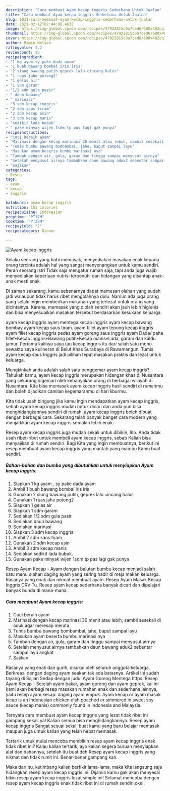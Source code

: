 ```yaml
---
description: "Cara membuat Ayam kecap inggris Sederhana Untuk Jualan"
title: "Cara membuat Ayam kecap inggris Sederhana Untuk Jualan"
slug: 1031-cara-membuat-ayam-kecap-inggris-sederhana-untuk-jualan
date: 2021-02-12T02:44:08.463Z
image: https://img-global.cpcdn.com/recipes/47922815c0a7ced6/680x482cq70/ayam-kecap-inggris-foto-resep-utama.jpg
thumbnail: https://img-global.cpcdn.com/recipes/47922815c0a7ced6/680x482cq70/ayam-kecap-inggris-foto-resep-utama.jpg
cover: https://img-global.cpcdn.com/recipes/47922815c0a7ced6/680x482cq70/ayam-kecap-inggris-foto-resep-utama.jpg
author: Mamie Nelson
ratingvalue: 3.2
reviewcount: 15
recipeingredient:
- "1 kg ayam sy pake dada ayam"
- "1 buah bawang bombai iris iris"
- "2 siung bawang putih geprek lalu cincang halus"
- "1 ruas jahe potong2"
- "1 gelas air"
- "1 sdm garam"
- "1/2 sdm gula pasir"
- " daun bawang"
- " marinasi"
- "3 sdm kecap inggris"
- "2 sdm saos tiram"
- "2 sdm kecap asin"
- "3 sdm kecap manis"
- "sedikit lada bubuk"
- " pake minyak wijen 1sdm tp pas lagi gak punya"
recipeinstructions:
- "Cuci beraih ayam"
- "Marinasi dengan kecap marinasi 30 menit atau lebih, sambil sesekali di aduk agar meresap merata"
- "Tumis bumbu bawang bombambai, jahe, baput sampai layu"
- "Masukan ayam beserta bumbu marinasi nya"
- "Tambah dengan air, gula, garam dan tinggu sampai menyusut airnya"
- "Setelah menyusut airnya tambahkan daun bawang aduk2 sebentar sampai layu angkat"
- "Sajikan"
categories:
- Resep
tags:
- ayam
- kecap
- inggris

katakunci: ayam kecap inggris 
nutrition: 151 calories
recipecuisine: Indonesian
preptime: "PT17M"
cooktime: "PT37M"
recipeyield: "2"
recipecategory: Dinner

---
```



![Ayam kecap inggris](https://img-global.cpcdn.com/recipes/47922815c0a7ced6/680x482cq70/ayam-kecap-inggris-foto-resep-utama.jpg)

Selaku seorang yang hobi memasak, menyediakan masakan enak kepada orang tercinta adalah hal yang sangat menyenangkan untuk kamu sendiri. Peran seorang istri Tidak saja mengatur rumah saja, tapi anda juga wajib menyediakan keperluan nutrisi terpenuhi dan hidangan yang disantap anak-anak mesti enak.

Di zaman  sekarang, kamu sebenarnya dapat memesan olahan yang sudah jadi walaupun tidak harus ribet mengolahnya dulu. Namun ada juga orang yang selalu ingin memberikan makanan yang terlezat untuk orang yang dicintainya. Karena, memasak yang diolah sendiri akan jauh lebih higienis dan bisa menyesuaikan masakan tersebut berdasarkan kesukaan keluarga. 

ayam kecap inggris ayam mentega kecap inggris ayam kecap bawang bombay ayam kecap saus tiram. ayam fillet ayam tepung kecap inggris ayam fillet kecap inggris pedas ayam goreng saus inggris ayam Dada/ paha fillet•Kecap inggris•Bawang putih•Kecap manis•Lada, garam dan kaldu jamur. Pertama kalinya saya tau kecap inggris itu dari salah satu menu sewaktu saya kulineran di Belut Khas Surabaya di Rawamangun. Tumis ayam kecap saus Inggris jadi pilihan tepat masakan praktis dan lezat untuk keluarga.

Mungkinkah anda adalah salah satu penggemar ayam kecap inggris?. Tahukah kamu, ayam kecap inggris merupakan hidangan khas di Nusantara yang sekarang digemari oleh kebanyakan orang di berbagai wilayah di Nusantara. Kita bisa memasak ayam kecap inggris hasil sendiri di rumahmu dan boleh dijadikan camilan kegemaranmu di hari liburmu.

Kita tidak usah bingung jika kamu ingin mendapatkan ayam kecap inggris, sebab ayam kecap inggris mudah untuk dicari dan anda pun bisa menghidangkannya sendiri di rumah. ayam kecap inggris boleh dibuat dengan berbagai cara. Sekarang telah banyak banget cara modern yang menjadikan ayam kecap inggris semakin lebih enak.

Resep ayam kecap inggris juga mudah sekali untuk dibikin, lho. Anda tidak usah ribet-ribet untuk membeli ayam kecap inggris, sebab Kalian bisa menyajikan di rumah sendiri. Bagi Kita yang ingin membuatnya, berikut ini resep membuat ayam kecap inggris yang mantab yang mampu Kamu buat sendiri.

<!--inarticleads1-->

##### Bahan-bahan dan bumbu yang dibutuhkan untuk menyiapkan Ayam kecap inggris:

1. Siapkan 1 kg ayam.. sy pake dada ayam
1. Ambil 1 buah bawang bombai iris iris
1. Gunakan 2 siung bawang putih, geprek lalu cincang halus
1. Gunakan 1 ruas jahe potong2
1. Siapkan 1 gelas air
1. Siapkan 1 sdm garam
1. Sediakan 1/2 sdm gula pasir
1. Sediakan  daun bawang
1. Sediakan  marinasi
1. Siapkan 3 sdm kecap inggris
1. Ambil 2 sdm saos tiram
1. Gunakan 2 sdm kecap asin
1. Ambil 3 sdm kecap manis
1. Sediakan sedikit lada bubuk.
1. Gunakan  pake minyak wijen 1sdm tp pas lagi gak punya


Resep Ayam Kecap - Ayam dengan balutan bumbu kecap menjadi salah satu menu olahan daging ayam yang sering hadir di meja makan keluarga. Rasanya yang enak dan nikmat membuat ayam. Resep Ayam Masak Kecap Inggris CRV Tu. Resep ayam kecap sederhana banyak dicari dan dipelajari banyak bunda di mana-mana. 

<!--inarticleads2-->

##### Cara membuat Ayam kecap inggris:

1. Cuci beraih ayam
1. Marinasi dengan kecap marinasi 30 menit atau lebih, sambil sesekali di aduk agar meresap merata
1. Tumis bumbu bawang bombambai, jahe, baput sampai layu
1. Masukan ayam beserta bumbu marinasi nya
1. Tambah dengan air, gula, garam dan tinggu sampai menyusut airnya
1. Setelah menyusut airnya tambahkan daun bawang aduk2 sebentar sampai layu angkat
1. Sajikan


Rasanya yang enak dan gurih, disukai oleh seluruh anggota keluarga. Berkreasi dengan daging ayam seakan tak ada batasnya. Artikel ini sudah tayang di Sajian Sedap dengan judul Ayam Goreng Mentega https. Resep Ayam Kecap - Setelah ayam bakar, ayam goreng dan ayam geprek, kai ini kami akan berbagi resep masakan rumahan enak dan sederhana lainnya, yaitu resep ayam kecap: daging ayam empuk. Ayam kecap or ayam masak kicap is an Indonesian chicken dish poached or simmered in sweet soy sauce (kecap manis) commonly found in Indonesia and Malaysia. 

Ternyata cara membuat ayam kecap inggris yang lezat tidak ribet ini gampang sekali ya! Kalian semua bisa menghidangkannya. Resep ayam kecap inggris Sangat sesuai sekali buat kamu yang baru belajar memasak maupun juga untuk kalian yang telah hebat memasak.

Tertarik untuk mulai mencoba membikin resep ayam kecap inggris enak tidak ribet ini? Kalau kalian tertarik, ayo kalian segera buruan menyiapkan alat dan bahannya, setelah itu buat deh Resep ayam kecap inggris yang nikmat dan tidak rumit ini. Benar-benar gampang kan. 

Maka dari itu, ketimbang kalian berfikir lama-lama, maka kita langsung saja hidangkan resep ayam kecap inggris ini. Dijamin kamu gak akan menyesal bikin resep ayam kecap inggris lezat simple ini! Selamat mencoba dengan resep ayam kecap inggris enak tidak ribet ini di rumah sendiri,oke!.

